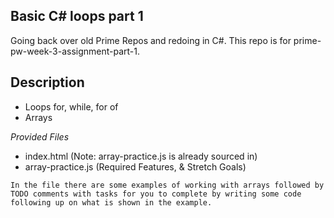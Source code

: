 ## Basic C# loops part 1
Going back over old Prime Repos and redoing in C#.  This repo is for prime-pw-week-3-assignment-part-1.

## Description
- Loops for, while, for of
- Arrays

_Provided Files_
- index.html (Note: array-practice.js is already sourced in)
- array-practice.js (Required Features, & Stretch Goals)
```
In the file there are some examples of working with arrays followed by TODO comments with tasks for you to complete by writing some code following up on what is shown in the example.
```